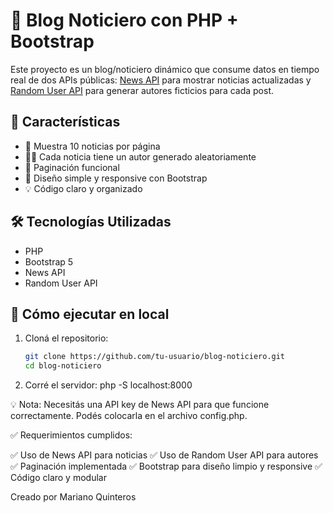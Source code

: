 # 📰 Blog Noticiero con PHP + Bootstrap

Este proyecto es un blog/noticiero dinámico que consume datos en tiempo real de dos APIs públicas: [News API](https://newsapi.org/) para mostrar noticias actualizadas y [Random User API](https://randomuser.me/) para generar autores ficticios para cada post.

## 🚀 Características

- 📰 Muestra 10 noticias por página
- 🧑‍💻 Cada noticia tiene un autor generado aleatoriamente
- 📄 Paginación funcional
- 🎨 Diseño simple y responsive con Bootstrap
- 💡 Código claro y organizado

## 🛠 Tecnologías Utilizadas

- PHP
- Bootstrap 5
- News API
- Random User API

## 🧪 Cómo ejecutar en local

1. Cloná el repositorio:
   ```bash
   git clone https://github.com/tu-usuario/blog-noticiero.git
   cd blog-noticiero

2. Corré el servidor:
php -S localhost:8000

💡 Nota: Necesitás una API key de News API para que funcione correctamente. Podés colocarla en el archivo config.php.

✅ Requerimientos cumplidos:

✅ Uso de News API para noticias
✅ Uso de Random User API para autores
✅ Paginación implementada
✅ Bootstrap para diseño limpio y responsive
✅ Código claro y modular


Creado por Mariano Quinteros 